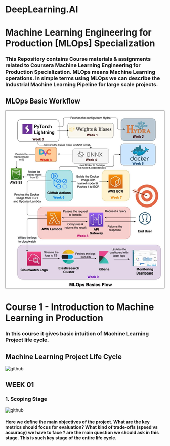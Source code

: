 # DeepLearning.AI
# Machine Learning Engineering for Production [MLOps] Specialization

### This Repository contains Course materials & assignments related to Coursera Machine Learning Engineering for Production Specialization. MLOps means Machine Learning operations. In simple terms using MLOps we can describe the Industrial Machine Learning Pipeline for large scale projects.


## MLOps Basic Workflow
![github](https://github.com/1zuu/1zuu-DeepLearning.AI-Machine-Learning-Engineering-for-Production-MLOps/blob/main/mlops.jpg)


# Course 1 - Introduction to Machine Learning in Production
### In this course it gives basic intuition of Machine Learning Project life cycle. 

## Machine Learning Project Life Cycle
![github](https://github.com/1zuu/DeepLearning.AI-Machine-Learning-Engineering-for-Production-MLOps/blob/main/Course%201%20-%20Introduction%20to%20Machine%20Learning%20in%20Production/Week%201/notes/ML%20Project%20Life%20Cycle.PNG)

## WEEK 01
### 1. Scoping Stage
![github](https://github.com/1zuu/DeepLearning.AI-Machine-Learning-Engineering-for-Production-MLOps/blob/main/Course%201%20-%20Introduction%20to%20Machine%20Learning%20in%20Production/Week%201/notes/scoping.PNG)

#### Here we define the main objectives of the project. What are the key metrics should focus for evaluation? What kind of trade-offs (speed vs accuracy) we have to face ? are the main question we should ask in this stage. This is such key stage of the entire life cycle.
